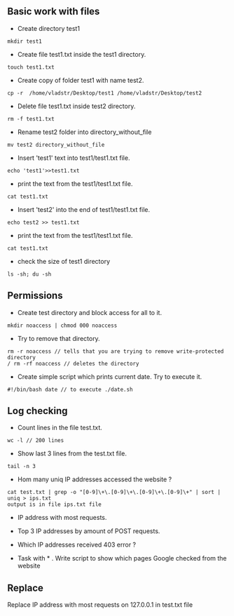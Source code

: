 ## Basic work with files

- Create directory test1
~~~console
mkdir test1
~~~
- Create file test1.txt inside the test1 directory.
~~~console
touch test1.txt
~~~
-   Create copy of folder test1 with name test2.  
~~~console
cp -r  /home/vladstr/Desktop/test1 /home/vladstr/Desktop/test2
~~~
-    Delete file test1.txt inside test2 directory.
~~~console
rm -f test1.txt
~~~
-    Rename test2 folder into directory_without_file
~~~console
mv test2 directory_without_file
~~~
-    Insert 'test1' text into test1/test1.txt file.
~~~console
echo 'test1'>>test1.txt
~~~
-    print the text from the test1/test1.txt file.
~~~console
cat test1.txt
~~~
-    Insert 'test2' into the end of test1/test1.txt file.
~~~console
echo test2 >> test1.txt
~~~
-    print the text from the test1/test1.txt file.
~~~console
cat test1.txt
~~~
- check the size of test1 directory
~~~console
ls -sh; du -sh
~~~
## Permissions

-   Create test directory and block access for all to it.
~~~console
mkdir noaccess | chmod 000 noaccess
~~~
-   Try to remove that directory.
~~~console
rm -r noaccess // tells that you are trying to remove write-protected directory
/ rm -rf noaccess // deletes the directory 
~~~
-    Create simple script which prints current date. Try to execute it.
~~~console
#!/bin/bash date // to execute ./date.sh
~~~

## Log checking

-  Count lines in the file test.txt.
~~~console
wc -l // 200 lines
~~~

- Show last 3 lines from the test.txt file. 
~~~console
tail -n 3
~~~

-  Hom many uniq IP addresses accessed the website ? 
~~~console
cat test.txt | grep -o "[0-9]\+\.[0-9]\+\.[0-9]\+\.[0-9]\+" | sort | uniq > ips.txt  
output is in file ips.txt file
~~~


-  IP address with most requests.


-  Top 3 IP addresses by amount of POST requests.


-  Which IP addresses received 403 error ? 


- Task with * . Write script to show which pages Google checked from the website 

## Replace

Replace IP address with most requests on 127.0.0.1 in test.txt file 
